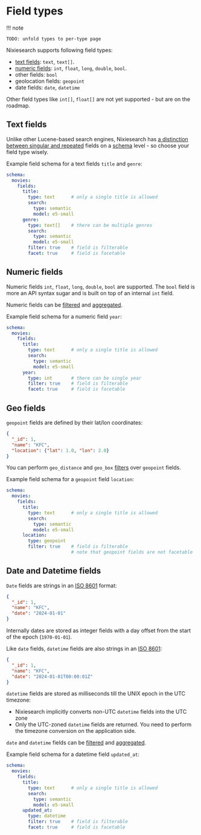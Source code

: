 # Field types

!!! note

    TODO: unfold types to per-type page

Nixiesearch supports following field types:

* [text fields](#text-fields): `text`, `text[]`.
* [numeric fields](#numeric-fields): `int`, `float`, `long`, `double`, `bool`.
* other fields: `bool`
* geolocation fields: `geopoint`
* date fields: `date`, `datetime`

Other field types like `int[]`, `float[]` are not yet supported - but are on the roadmap.

## Text fields

Unlike other Lucene-based search engines, Nixiesearch has [a distinction between singular and repeated](../format.md#repeated-fields) fields on a [schema](../mapping.md) level - so choose your field type wisely.

Example field schema for a text fields `title` and `genre`:

```yaml
schema:
  movies:
    fields:
      title:
        type: text      # only a single title is allowed
        search: 
          type: semantic
          model: e5-small
      genre:
        type: text[]    # there can be multiple genres
        search: 
          type: semantic
          model: e5-small
        filter: true    # field is filterable
        facet: true     # field is facetable
```

## Numeric fields

Numeric fields `int`, `float`, `long`, `double`, `bool` are supported. The `bool` field is more an API syntax sugar and is built on top of an internal `int` field. 

Numeric fields can be [filtered](../../search/filter.md#filters) and [aggregated](../../search/facet.md).

Example field schema for a numeric field `year`:

```yaml
schema:
  movies:
    fields:
      title:
        type: text      # only a single title is allowed
        search: 
          type: semantic
          model: e5-small
      year:
        type: int       # there can be single year
        filter: true    # field is filterable
        facet: true     # field is facetable
```

## Geo fields

`geopoint` fields are defined by their lat/lon coordinates:

```json
{
  "_id": 1,
  "name": "KFC",
  "location": {"lat": 1.0, "lon": 2.0}
}
```

You can perform `geo_distance` and `geo_box` [filters](../../search/filter.md#geolocation-filters) over `geopoint` fields.

Example field schema for a `geopoint` field `location`:

```yaml
schema:
  movies:
    fields:
      title:
        type: text      # only a single title is allowed
        search: 
          type: semantic
          model: e5-small
      location:
        type: geopoint  
        filter: true    # field is filterable
                        # note that geopoint fields are not facetable
```


## Date and Datetime fields

`Date` fields are strings in an [ISO 8601](https://en.wikipedia.org/wiki/ISO_8601) format:

```json
{
  "_id": 1,
  "name": "KFC",
  "date": "2024-01-01"
}
```

Internally dates are stored as integer fields with a day offset from the start of the epoch (`1970-01-01`).

Like `date` fields, `datetime` fields are also strings in an [ISO 8601](https://en.wikipedia.org/wiki/ISO_8601):

```json
{
  "_id": 1,
  "name": "KFC",
  "date": "2024-01-01T00:00:01Z"
}
```

`datetime` fields are stored as milliseconds till the UNIX epoch in the UTC timezone:

* Nixiesearch implicitly converts non-UTC `datetime` fields into the UTC zone
* Only the UTC-zoned `datetime` fields are returned. You need to perform the timezone conversion on the application side.

`date` and `datetime` fields can be [filtered](../../search/filter.md#filters) and [aggregated](../../search/facet.md).

Example field schema for a datetime field `updated_at`:

```yaml
schema:
  movies:
    fields:
      title:
        type: text      # only a single title is allowed
        search: 
          type: semantic
          model: e5-small
      updated_at:
        type: datetime  
        filter: true    # field is filterable
        facet: true     # field is facetable
```
